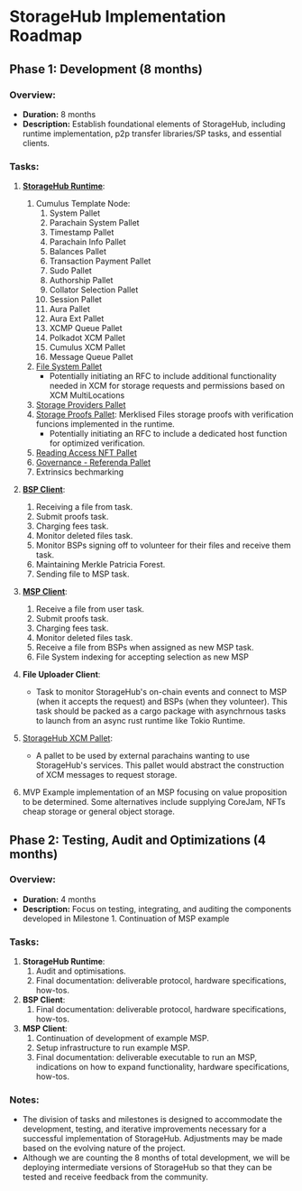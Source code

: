 # StorageHub Implementation Roadmap

## Phase 1: Development (8 months)

### Overview:
- **Duration:** 8 months
- **Description:** Establish foundational elements of StorageHub, including runtime implementation, p2p transfer libraries/SP tasks, and essential clients.

### Tasks:
1. [**StorageHub Runtime**](https://github.com/Moonsong-Labs/storage-hub-design-proposal/blob/add-technical-design/techincal_design/runtimeBreakdown.md):
	1. Cumulus Template Node:
		1. System Pallet
		2. Parachain System Pallet
		3. Timestamp Pallet
		4. Parachain Info Pallet
		5. Balances Pallet
		6. Transaction Payment Pallet
		7. Sudo Pallet
		8. Authorship Pallet
		9. Collator Selection Pallet
		10. Session Pallet
		11. Aura Pallet
		12. Aura Ext Pallet
		13. XCMP Queue Pallet
		14. Polkadot XCM Pallet
		15. Cumulus XCM Pallet
		16. Message Queue Pallet
	2. [File System Pallet](https://github.com/Moonsong-Labs/storage-hub-design-proposal/blob/add-technical-design/techincal_design/runtimeBreakdown.md#file-system-pallet)
        - Potentially initiating an RFC to include additional functionality needed in XCM for storage requests and permissions based on XCM MultiLocations
	4. [Storage Providers Pallet](https://github.com/Moonsong-Labs/storage-hub-design-proposal/blob/add-technical-design/techincal_design/runtimeBreakdown.md#storage-providers-pallet)
	5. [Storage Proofs Pallet](https://github.com/Moonsong-Labs/storage-hub-design-proposal/blob/add-technical-design/techincal_design/storageProofs.md): Merklised Files storage proofs with verification funcions implemented in the runtime.
        - Potentially initiating an RFC to include a dedicated host function for optimized verification.
	6. [Reading Access NFT Pallet](https://github.com/Moonsong-Labs/storage-hub-design-proposal/blob/add-technical-design/techincal_design/runtimeBreakdown.md#reading-access-control-nfts-pallet)
	7.  [Governance - Referenda Pallet](https://github.com/Moonsong-Labs/storage-hub-design-proposal/blob/add-technical-design/techincal_design/runtimeBreakdown.md#referenda-pallet)
    8. Extrinsics bechmarking

2. [**BSP Client**](https://github.com/Moonsong-Labs/storage-hub-design-proposal/blob/add-technical-design/techincal_design/modulesBreakdown.md#file-transfer-module-p2p):
	1. Receiving a file from task.
	2. Submit proofs task.
	3. Charging fees task.
	4. Monitor deleted files task.
	5. Monitor BSPs signing off to volunteer for their files and receive them task.
	6. Maintaining Merkle Patricia Forest.
	7. Sending file to MSP task.

3. [**MSP Client**](https://github.com/Moonsong-Labs/storage-hub-design-proposal/blob/add-technical-design/techincal_design/modulesBreakdown.md#file-transfer-module-p2p):
    1. Receive a file from user task.
    2. Submit proofs task.
    3. Charging fees task.
    4. Monitor deleted files task.
    5. Receive a file from BSPs when assigned as new MSP task.
    6. File System indexing for accepting selection as new MSP

4. **File Uploader Client**:
    - Task to monitor StorageHub's on-chain events and connect to MSP (when it accepts the request) and BSPs (when they volunteer). This task should be packed as a cargo package with asynchrnous tasks to launch from an async rust runtime like Tokio Runtime.

5. [StorageHub XCM Pallet](https://github.com/Moonsong-Labs/storage-hub-design-proposal/blob/add-technical-design/techincal_design/runtimeBreakdown.md#xcm-pallet):
    - A pallet to be used by external parachains wanting to use StorageHub's services. This pallet would abstract the construction of XCM messages to request storage.

6. MVP Example implementation of an MSP focusing on value proposition to be determined. Some alternatives include supplying CoreJam, NFTs cheap storage or general object storage.


## Phase 2: Testing, Audit and Optimizations (4 months)

### Overview:
- **Duration:** 4 months
- **Description:** Focus on testing, integrating, and auditing the components developed in Milestone 1. Continuation of MSP example

### Tasks:

1. **StorageHub Runtime**:
    1. Audit and optimisations.
    2. Final documentation: deliverable protocol, hardware specifications, how-tos.
2. **BSP Client**:
    1. Final documentation: deliverable protocol, hardware specifications, how-tos.
3. **MSP Client**:
    1. Continuation of development of example MSP.
    2. Setup infrastructure to run example MSP.
    3. Final documentation: deliverable executable to run an MSP, indications on how to expand functionality, hardware specifications, how-tos.

### Notes: 
- The division of tasks and milestones is designed to accommodate the development, testing, and iterative improvements necessary for a successful implementation of StorageHub. Adjustments may be made based on the evolving nature of the project.
- Although we are counting the 8 months of total development, we will be deploying intermediate versions of StorageHub so that they can be tested and receive feedback from the community.
